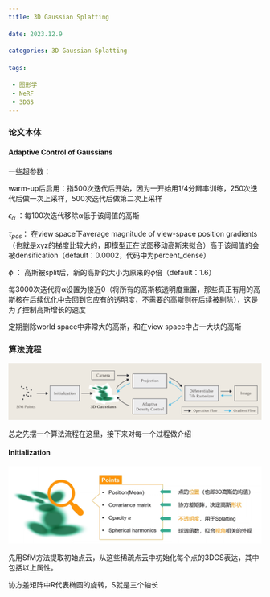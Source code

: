 ```yaml
---
title: 3D Gaussian Splatting

date: 2023.12.9

categories: 3D Gaussian Splatting

tags:

 - 图形学
 - NeRF
 - 3DGS
---
```


### 论文本体

#### Adaptive Control of Gaussians

一些超参数：

warm-up后启用：指500次迭代后开始，因为一开始用1/4分辨率训练，250次迭代后做一次上采样，500次迭代后做第二次上采样

$\epsilon_{\alpha}$ ：每100次迭代移除α低于该阈值的高斯

$τ_{pos}$： 在view space下average magnitude of view-space position gradients（也就是xyz的梯度比较大的，即模型正在试图移动高斯来拟合）高于该阈值的会被densification（default：0.0002，代码中为percent_dense）

$\phi$ ： 高斯被split后，新的高斯的大小为原来的$\phi$倍（default：1.6）

每3000次迭代将α设置为接近0（将所有的高斯核透明度重置，那些真正有用的高斯核在后续优化中会回到它应有的透明度，不需要的高斯则在后续被剔除），这是为了控制高斯增长的速度

定期删除world space中非常大的高斯，和在view space中占一大块的高斯

### 算法流程

![image-20231209162932395](./assets/image-20231209162932395.png)

总之先摆一个算法流程在这里，接下来对每一个过程做介绍

#### Initialization

![image-20231209145841128](./assets/image-20231209145841128.png)

先用SfM方法提取初始点云，从这些稀疏点云中初始化每个点的3DGS表达，其中包括以上属性。

协方差矩阵中R代表椭圆的旋转，S就是三个轴长
